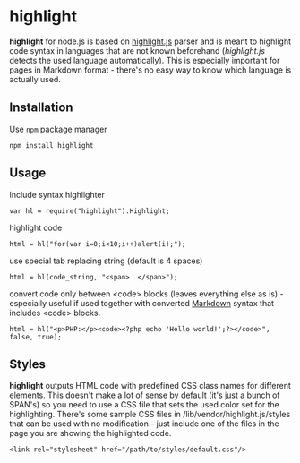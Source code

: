 highlight
==============

**highlight** for node.js is based on [highlight.js](http://softwaremaniacs.org/soft/highlight/en/) parser and is meant to highlight code syntax in languages that are not known beforehand (*highlight.js* detects the used language automatically). This is especially important for pages in Markdown format - there's no easy way to know which language is actually used.

Installation
------------

Use `npm` package manager

    npm install highlight

Usage
-----

Include syntax highlighter

    var hl = require("highlight").Highlight;
    
highlight code

    html = hl("for(var i=0;i<10;i++)alert(i);");

use special tab replacing string (default is 4 spaces)

    html = hl(code_string, "<span>  </span>");

convert code only between &lt;code&gt; blocks (leaves everything else as is) - especially useful if used together with converted [Markdown](/andris9/node-markdown) syntax that includes &lt;code&gt; blocks.

    html = hl("<p>PHP:</p><code><?php echo 'Hello world!';?></code>", false, true);

Styles
------

**highlight** outputs HTML code with predefined CSS class names for different elements. This doesn't make a lot of sense by default (it's just a bunch of SPAN's) so you need to use a CSS file that sets the used color set for the highlighting. There's some sample CSS files in /lib/vendor/highlight.js/styles that can be used with no modification - just include one of the files in the page you are showing the highlighted code.

    <link rel="stylesheet" href="/path/to/styles/default.css"/>